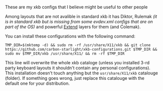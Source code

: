 These are my xkb configs that I believe might be useful to other people

Among layouts that are not avalible in standard xkb it has Diktor, Rulemak _(it is in standard xkb but is missing from some evdev.xml configs that are on part of the OS)_ and powerful [Extend](https://dreymar.colemak.org/layers-extend.html) layers for them (and Colemak).

You can install these configurations with the following command:

```
TMP_DIR=$(mktemp -d) && sudo rm -rf /usr/share/X11/xkb && git clone https://github.com/carbon-starlight/xkb-configurations.git $TMP_DIR && sudo mv $TMP_DIR/xkb /usr/share/X11/ && rm -rf $TMP_DIR
```

This line will overwrite the whole xkb cataloge (unless you installed 3-rd party keyboard layouts it shouldn't contain any personal configurations). This installation doesn't touch anything but the `usr/share/X11/xkb` catalouge (folder). If something goes wrong, just replace this catalouge with the default one for your distribution.

